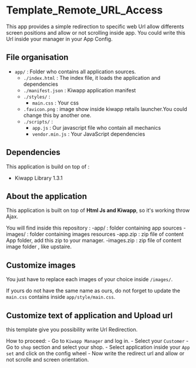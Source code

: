 Template_Remote_URL_Access
==========================

This app provides a simple redirection to specific web Url allow differents screen positions and allow or not scrolling inside app. You could write this Url inside your manager in your App Config.

## File organisation
- `app/` : Folder who contains all application sources. 
    - `./index.html` : The index file, it loads the application and dependencies
    - `./manifest.json` : Kiwapp application manifest
    - `./styles/` :
        - `main.css` : Your css
    - `.favicon.png` : image show inside kiwapp retails launcher.You could change this by another one.
    - `./scripts/` :
        - `app.js` : Our javascript file who contain all mechanics 
        - `vendor.min.js` : Your JavaScript dependencies

## Dependencies

This application is build on top of :

- Kiwapp Library 1.3.1


## About the application

This application is built on top of **Html Js and Kiwapp**, so it's working throw Ajax.

You will find inside this repository :  -app/ : folder containing app sources
                                        -images/ : folder containing images resources
                                        -app.zip : zip file of content App folder, add this zip to your manager.
                                        -images.zip : zip file of content image folder , like upstaire. 
 
## Customize images

You just have to replace each images of your choice inside `/images/`.

If yours do not have the same name as ours, do not forget to update the `main.css` contains inside `app/style/main.css`.

## Customize text of application and Upload url

this template give you possibility write Url Redirection.

How to proceed: - Go to `Kiwapp Manager` and log in.
                - Select your `Customer` 
                - Go to `shop` section and select your shop.
                - Select application inside your `App set` and click on the config wheel
                - Now write the redirect url and allow or not scrolle and screen orientation.